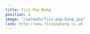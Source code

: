 ```yaml
---
title: Fizz Pop Bang
position: 4
image: "/uploads/fizz-pop-bang.jpg"
link: http://www.fizzpopbang.co.uk
---
```


